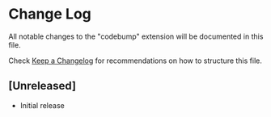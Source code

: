 # Change Log

All notable changes to the "codebump" extension will be documented in this file.

Check [Keep a Changelog](http://keepachangelog.com/) for recommendations on how to structure this file.

## [Unreleased]

- Initial release